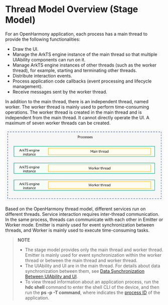 # Thread Model Overview (Stage Model)

For an OpenHarmony application, each process has a main thread to provide the following functionalities:

- Draw the UI.
- Manage the ArkTS engine instance of the main thread so that multiple UIAbility components can run on it.
- Manage ArkTS engine instances of other threads (such as the worker thread), for example, starting and terminating other threads.
- Distribute interaction events.
- Process application code callbacks (event processing and lifecycle management).
- Receive messages sent by the worker thread.

In addition to the main thread, there is an independent thread, named worker. The worker thread is mainly used to perform time-consuming operations. The worker thread is created in the main thread and is independent from the main thread. It cannot directly operate the UI. A maximum of seven worker threads can be created. 

![thread-model-stage](figures/thread-model-stage.png)

Based on the OpenHarmony thread model, different services run on different threads. Service interaction requires inter-thread communication. In the same process, threads can communicate with each other in Emitter or Worker mode. Emitter is mainly used for event synchronization between threads, and Worker is mainly used to execute time-consuming tasks.

> **NOTE**
> 
> - The stage model provides only the main thread and worker thread. Emitter is mainly used for event synchronization within the worker thread or between the main thread and worker thread.
> - The UIAbility and UI are in the main thread. For details about data synchronization between them, see [Data Synchronization Between UIAbility and UI](uiability-data-sync-with-ui.md).
> - To view thread information about an application process, run the **hdc shell** command to enter the shell CLI of the device, and then run the **ps -p *<pid>* -T command**, where *<pid>* indicates the [process ID](process-model-stage.md) of the application.
